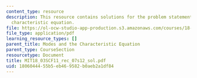 ```yaml
---
content_type: resource
description: This resource contains solutions for the problem statements related to
  characteristic equation.
file: https://ol-ocw-studio-app-production.s3.amazonaws.com/courses/18-03sc-differential-equations-fall-2011/1806044455b5eb469582b0aeb2a1df84_MIT18_03SCF11_rec_07s12_sol.pdf
file_type: application/pdf
learning_resource_types: []
parent_title: Modes and the Characteristic Equation
parent_type: CourseSection
resourcetype: Document
title: MIT18_03SCF11_rec_07s12_sol.pdf
uid: 18060444-55b5-eb46-9582-b0aeb2a1df84
---
```

